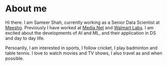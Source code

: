 # About me

Hi there. I am Sameer Shah, currently working as a Senior Data Scientist at [Meesho](https://www.meesho.io/). Previously I have worked at [Media.Net](https://www.media.net/) and [Walmart Labs](https://tech.walmart.com/content/walmart-global-tech/en_us.html). I am excited about the developments of AI and ML, and their application in DS and day to day life.

Persoanlly, I am interested in sports, I follow cricket, I play badminton and table tennis. I love to watch movies and TV shows, I also travel as and when possible.
